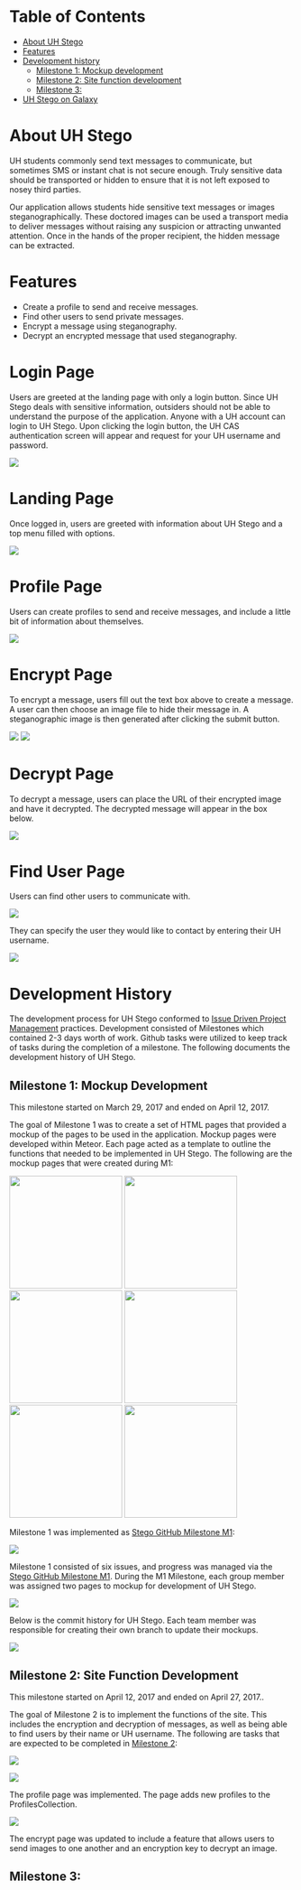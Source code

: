 # Table of Contents

* [About UH Stego](#about-uh-stego)
* [Features](#features)
* [Development history](#development-history)
  * [Milestone 1: Mockup development](#milestone-1-mockup-development)
  * [Milestone 2: Site function development](#milestone-2-site-function-development)
  * [Milestone 3: ](#milestone-3) 
* [UH Stego on Galaxy](http://uhstego.meteorapp.com/)

# About UH Stego 


UH students commonly send text messages to communicate, but sometimes SMS or instant chat is not secure enough. Truly sensitive data should be transported or hidden to ensure that it is not left exposed to nosey third parties.

Our application allows students hide sensitive text messages or images steganographically. These doctored images can be used a transport media to deliver messages without raising any suspicion or attracting unwanted attention. Once in the hands of the proper recipient, the hidden message can be extracted.

# Features
* Create a profile to send and receive messages.
* Find other users to send private messages.
* Encrypt a message using steganography.
* Decrypt an encrypted message that used steganography.

# Login Page

Users are greeted at the landing page with only a login button.  Since UH Stego deals with sensitive information, outsiders should not be able to understand the purpose of the application.  Anyone with a UH account can login to UH Stego.  Upon clicking the login button, the UH CAS authentication screen will appear and request for your UH username and password.

![](images/login.png)

# Landing Page

Once logged in, users are greeted with information about UH Stego and a top menu filled with options.

![](images/landing.png)

# Profile Page
Users can create profiles to send and receive messages, and include a little bit of information about themselves.

![](images/profile.png)

# Encrypt Page
To encrypt a message, users fill out the text box above to create a message.  A user can then choose an image file to hide their message in.  A steganographic image is then generated after clicking the submit button.

![](images/encrypt.png)
![](images/encrypt_choose.png)

# Decrypt Page
To decrypt a message, users can place the URL of their encrypted image and have it decrypted.  The decrypted message will appear in the box below.

![](images/decrypt.png)

# Find User Page
Users can find other users to communicate with.

![](images/finduser1.png)

They can specify the user they would like to contact by entering their UH username.

![](images/finduser2.png)

# Development History

The development process for UH Stego conformed to [Issue Driven Project Management](http://courses.ics.hawaii.edu/ics314s17/modules/project-management/) practices. Development consisted of Milestones which contained 2-3 days worth of work.  Github tasks were utilized to keep track of tasks during the completion of a milestone.  The following documents the development history of UH Stego.

## Milestone 1: Mockup Development

This milestone started on March 29, 2017 and ended on April 12, 2017.

The goal of Milestone 1 was to create a set of HTML pages that provided a mockup of the pages to be used in the application.  Mockup pages were developed within Meteor.  Each page acted as a template to outline the functions that needed to be implemented in UH Stego.  The following are the mockup pages that were created during M1:

<img width="200px" src="images/login.png"/>
<img width="200px" src="images/landing.png"/>
<img width="200px" src="images/profile.png"/>
<img width="200px" src="images/finduser1.png"/>
<img width="200px" src="images/encrypt.png"/>
<img width="200px" src="images/decrypt.png"/>

Milestone 1 was implemented as [Stego GitHub Milestone M1](https://github.com/scktech/Stego/projects/1):

![](images/m1_projects.png)

Milestone 1 consisted of six issues, and progress was managed via the [Stego GitHub Milestone M1](https://github.com/scktech/Stego/projects/1).  During the M1 Milestone, each group member was assigned two pages to mockup for development of UH Stego.

![](images/m1_issues.png)

Below is the commit history for UH Stego.  Each team member was responsible for creating their own branch to update their mockups.

![](images/commit_history1.png)

## Milestone 2: Site Function Development

This milestone started on April 12, 2017 and ended on April 27, 2017..

The goal of Milestone 2 is to implement the functions of the site.  This includes the encryption and decryption of messages, as well as being able to find users by their name or UH username.  The following are tasks that are expected to be completed in [Milestone 2](https://github.com/scktech/Stego/projects/2):

![](images/m2_projects.png)

![](images/profile-M2.png)

The profile page was implemented. The page adds new profiles to the ProfilesCollection.

![](images/encrypt-M2.png)

The encrypt page was updated to include a feature that allows users to send images to one another and an encryption key to decrypt an image.

## Milestone 3:
